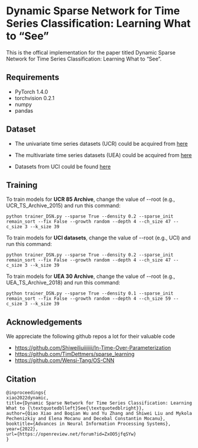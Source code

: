 # Dynamic Sparse Network for Time Series Classification: Learning What to “See”


This is the offical implementation for the paper titled Dynamic Sparse Network for Time Series Classification: Learning What to “See”.

## Requirements
- PyTorch 1.4.0
- torchvision 0.2.1
- numpy
- pandas


## Dataset

- The univariate time series datasets (UCR) could be acquired from [here](http://www.cs.ucr.edu/%7Eeamonn/time_series_data/)

- The multivariate time series datasets (UEA) could be acquired from [here](http://www.timeseriesclassification.com/)

- Datasets from UCI could be found [here](https://github.com/titu1994/MLSTM-FCN/releases)

## Training

To train models for **UCR 85 Archive**, change the value of --root (e.g., UCR_TS_Archive_2015) and run this command: 

```
python trainer_DSN.py --sparse True --density 0.2 --sparse_init remain_sort --fix False --growth random --depth 4 --ch_size 47 --c_size 3 --k_size 39

```

To train models for **UCI datasets**, change the value of --root (e.g., UCI) and run this command: 
```
python trainer_DSN.py --sparse True --density 0.2 --sparse_init remain_sort --fix False --growth random --depth 4 --ch_size 47 --c_size 3 --k_size 39

```

To train models for **UEA 30 Archive**, change the value of --root (e.g., UEA_TS_Archive_2018) and run this command: 
```
python trainer_DSN.py --sparse True --density 0.1 --sparse_init remain_sort --fix False --growth random --depth 4 --ch_size 59 --c_size 3 --k_size 39

```

## Acknowledgements
We appreciate the following github repos a lot for their valuable code
* https://github.com/Shiweiliuiiiiiii/In-Time-Over-Parameterization
* https://github.com/TimDettmers/sparse_learning
* https://github.com/Wensi-Tang/OS-CNN
 


## Citation

```
@inproceedings{
xiao2022dynamic,
title={Dynamic Sparse Network for Time Series Classification: Learning What to {\textquotedblleft}See{\textquotedblright}},
author={Qiao Xiao and Boqian Wu and Yu Zhang and Shiwei Liu and Mykola Pechenizkiy and Elena Mocanu and Decebal Constantin Mocanu},
booktitle={Advances in Neural Information Processing Systems},
year={2022},
url={https://openreview.net/forum?id=ZxOO5jfqSYw}
}
```


  
​        
​    
